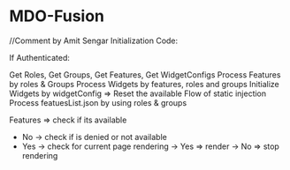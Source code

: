 # MDO-Fusion

//Comment by Amit Sengar
Initialization Code:

If Authenticated:

Get Roles, Get Groups, Get Features, Get WidgetConfigs
Process Features by roles & Groups
Process Widgets by features, roles and groups
Initialize Widgets by widgetConfig => Reset the available Flow of static injection
Process featuesList.json by using roles & groups

Features =>
check if its available

- No -> check if is denied or not available
- Yes -> check for current page rendering
  -> Yes => render
  -> No => stop rendering
